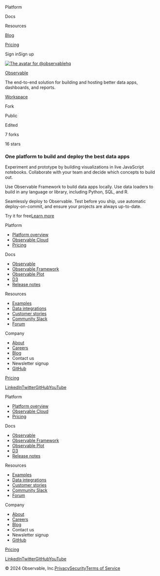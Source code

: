 [](https://observablehq.com/)

Platform

Docs

Resources

[Blog](https://observablehq.com/blog)

[Pricing](https://observablehq.com/pricing)

Sign inSign up

[![The avatar for @observablehq](/_next/image?url=https%3A%2F%2Favatars-next.observableusercontent.com%2F5a51c3b908225a581d20577e488e2aba8cbc9541c52982c638638c370c3e5e8e&w=64&q=85 "@observablehq")](https://observablehq.com/@observablehq)

[Observable](https://observablehq.com/@observablehq)

The end-to-end solution for building and hosting better data apps, dashboards, and reports.

[Workspace](https://observablehq.com/)

Fork

Public

Edited

7 forks

16 stars

### One platform to build and deploy the best data apps

Experiment and prototype by building visualizations in live JavaScript notebooks. Collaborate with your team and decide which concepts to build out.

Use Observable Framework to build data apps locally. Use data loaders to build in any language or library, including Python, SQL, and R.

Seamlessly deploy to Observable. Test before you ship, use automatic deploy-on-commit, and ensure your projects are always up-to-date.

Try it for free[Learn more](https://observablehq.com/platform)

[](https://observablehq.com/ "Home")

Platform

* [Platform overview](https://observablehq.com/platform)
* [Observable Cloud](https://observablehq.com/platform/cloud)
* [Pricing](https://observablehq.com/pricing)

Docs

* [Observable](https://observablehq.com/documentation/)
* [Observable Framework](https://observablehq.com/framework/)
* [Observable Plot](https://observablehq.com/plot/)
* [D3](https://d3js.org/)
* [Release notes](https://observablehq.com/release-notes)

Resources

* [Examples](https://observablehq.com/explore)
* [Data integrations](https://observablehq.com/data-integrations)
* [Customer stories](https://observablehq.com/customer-stories)
* [Community Slack](https://observablehq.com/slack/join)
* [Forum](https://talk.observablehq.com/)

Company

* [About](https://observablehq.com/about)
* [Careers](https://observablehq.com/about#jobs)
* [Blog](https://observablehq.com/blog)
* Contact us
* Newsletter signup
* [GitHub](https://github.com/observablehq)

[Pricing](https://observablehq.com/pricing)

[LinkedIn](https://www.linkedin.com/company/observable)[Twitter](https://twitter.com/observablehq)[GitHub](https://github.com/observablehq/)[YouTube](https://www.youtube.com/c/Observablehq)

Platform

* [Platform overview](https://observablehq.com/platform)
* [Observable Cloud](https://observablehq.com/platform/cloud)
* [Pricing](https://observablehq.com/pricing)

Docs

* [Observable](https://observablehq.com/documentation/)
* [Observable Framework](https://observablehq.com/framework/)
* [Observable Plot](https://observablehq.com/plot/)
* [D3](https://d3js.org/)
* [Release notes](https://observablehq.com/release-notes)

Resources

* [Examples](https://observablehq.com/explore)
* [Data integrations](https://observablehq.com/data-integrations)
* [Customer stories](https://observablehq.com/customer-stories)
* [Community Slack](https://observablehq.com/slack/join)
* [Forum](https://talk.observablehq.com/)

Company

* [About](https://observablehq.com/about)
* [Careers](https://observablehq.com/about#jobs)
* [Blog](https://observablehq.com/blog)
* Contact us
* Newsletter signup
* [GitHub](https://github.com/observablehq)

[Pricing](https://observablehq.com/pricing)

[LinkedIn](https://www.linkedin.com/company/observable)[Twitter](https://twitter.com/observablehq)[GitHub](https://github.com/observablehq/)[YouTube](https://www.youtube.com/c/Observablehq)

© 2024 Observable, Inc.[Privacy](https://observablehq.com/privacy-policy)[Security](https://observablehq.com/security)[Terms of Service](https://observablehq.com/terms-of-service)